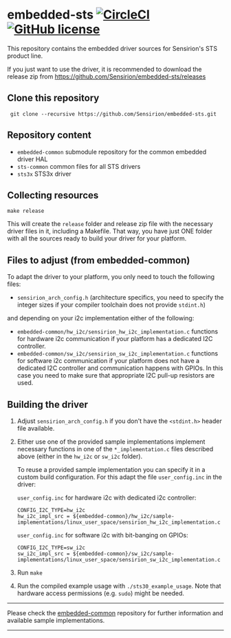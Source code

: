 # embedded-sts [![CircleCI](https://circleci.com/gh/Sensirion/embedded-sts.svg?style=shield)](https://circleci.com/gh/Sensirion/embedded-sts) [![GitHub license](https://img.shields.io/badge/license-BSD3-blue.svg)](https://raw.githubusercontent.com/Sensirion/embedded-sts/master/LICENSE)
This repository contains the embedded driver sources for Sensirion's
STS product line.

If you just want to use the driver, it is recommended to download the release
zip from https://github.com/Sensirion/embedded-sts/releases

## Clone this repository
```
 git clone --recursive https://github.com/Sensirion/embedded-sts.git
```

## Repository content
* `embedded-common` submodule repository for the common embedded driver HAL
* `sts-common` common files for all STS drivers
* `sts3x` STS3x driver

## Collecting resources
```
make release
```
This will create the `release` folder and release zip file with the necessary
driver files in it, including a Makefile. That way, you have just ONE folder
with all the sources ready to build your driver for your platform.

## Files to adjust (from embedded-common)
To adapt the driver to your platform, you only need to touch the following
files:

* `sensirion_arch_config.h` (architecture specifics, you need to specify
the integer sizes if your compiler toolchain does not provide `stdint.h`)

and depending on your i2c implementation either of the following:

* `embedded-common/hw_i2c/sensirion_hw_i2c_implementation.c`
  functions for hardware i2c communication if your platform has a dedicated I2C
  controller.
* `embedded-common/sw_i2c/sensirion_sw_i2c_implementation.c`
  functions for software i2c communication if your platform does not have a
  dedicated I2C controller and communication happens with GPIOs. In this case
  you need to make sure that appropriate I2C pull-up resistors are used.

## Building the driver
1. Adjust `sensirion_arch_config.h` if you don't have the `<stdint.h>` header
   file available.
2. Either use one of the provided sample implementations implement necessary
   functions in one of the `*_implementation.c` files described above (either in
   the `hw_i2c` or `sw_i2c` folder).

   To reuse a provided sample implementation you can specify it in a custom
   build configuration. For this adapt the file `user_config.inc` in the
   driver:

   `user_config.inc` for hardware i2c with dedicated i2c controller:
   ```
   CONFIG_I2C_TYPE=hw_i2c
   hw_i2c_impl_src = ${embedded-common}/hw_i2c/sample-implementations/linux_user_space/sensirion_hw_i2c_implementation.c
   ```

   `user_config.inc` for software i2c with bit-banging on GPIOs:
   ```
   CONFIG_I2C_TYPE=sw_i2c
   sw_i2c_impl_src = ${embedded-common}/sw_i2c/sample-implementations/linux_user_space/sensirion_sw_i2c_implementation.c
   ```

3. Run `make`
4. Run the compiled example usage with `./sts30_example_usage`. Note that
   hardware access permissions (e.g. `sudo`) might be needed.

---

Please check the [embedded-common](https://github.com/Sensirion/embedded-common)
repository for further information and available sample implementations.

---
